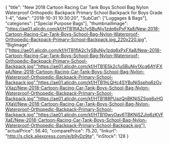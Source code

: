 {
	"title": "New 2018 Cartoon Racing Car Tank Boys School Bag Nylon Waterproof Orthopedic Backpack Primary School Backpack for Boys Grade 1-4",
	"date": "2018-10-31 10:30:20",
	"SubCat": ["Luggages & Bags"],
	"categories": ["Special Purpose Bags"],
	"thumbnailImage": "https://ae01.alicdn.com/kf/HTB1flA2c1ySBuNjy1zdq6xPxFXa8/New-2018-Cartoon-Racing-Car-Tank-Boys-School-Bag-Nylon-Waterproof-Orthopedic-Backpack-Primary-School-Backpack.jpg_220x220.jpg",
	"BigImage": ["https://ae01.alicdn.com/kf/HTB1flA2c1ySBuNjy1zdq6xPxFXa8/New-2018-Cartoon-Racing-Car-Tank-Boys-School-Bag-Nylon-Waterproof-Orthopedic-Backpack-Primary-School-Backpack.jpg","https://ae01.alicdn.com/kf/HTB1ESk2c1uSBuNjy1Xcq6AYjFXaA/New-2018-Cartoon-Racing-Car-Tank-Boys-School-Bag-Nylon-Waterproof-Orthopedic-Backpack-Primary-School-Backpack.jpg","https://ae01.alicdn.com/kf/HTB1hLQHc4SYBuNjSsphq6zGvVXaz/New-2018-Cartoon-Racing-Car-Tank-Boys-School-Bag-Nylon-Waterproof-Orthopedic-Backpack-Primary-School-Backpack.jpg","https://ae01.alicdn.com/kf/HTB188PUazQnBKNjSZSgq6xHGXXaV/New-2018-Cartoon-Racing-Car-Tank-Boys-School-Bag-Nylon-Waterproof-Orthopedic-Backpack-Primary-School-Backpack.jpg","https://ae01.alicdn.com/kf/HTB10wvOav6TBKNjSZJiq6zKVFXaE/New-2018-Cartoon-Racing-Car-Tank-Boys-School-Bag-Nylon-Waterproof-Orthopedic-Backpack-Primary-School-Backpack.jpg"],
	"actualPrice": 56.40,
	"comparePrice": 75.20,
	"linkurl": "http://s.click.aliexpress.com/e/b9yDz9te",
	"inStock": 128
}
